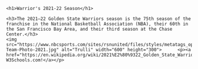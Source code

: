 <html>
 <body>

    <h1>Warrior's 2021-22 Season</h1>

    <h3>The 2021–22 Golden State Warriors season is the 75th season of the franchise in the National Basketball Association (NBA), their 60th in the San Francisco Bay Area, and their third season at the Chase Center.</h3>
    <img src="https://www.nbcsports.com/sites/rsnunited/files/styles/metatags_opengraph/public/article/hero/Warriors-Team-Photo-2021.jpg" alt="Trulli" width="600" height="300">      <p><a href="https://en.wikipedia.org/wiki/2021%E2%80%9322_Golden_State_Warriors_season">Visit W3Schools.com!</a></p>
  <style>
     body {
  background-image: url('https://www.wallpaperflare.com/static/300/172/63/jjying-low-poly-green-blue-wallpaper.jpg');
}
  </style>
 </body>
</html>
